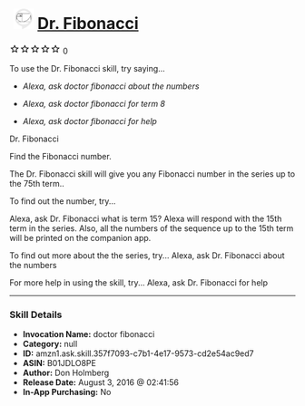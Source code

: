# &nbsp;<img src="skill_icon" alt="Dr. Fibonacci icon" width="36"> [Dr. Fibonacci](http://alexa.amazon.com/#skills/amzn1.ask.skill.357f7093-c7b1-4e17-9573-cd2e54ac9ed7)
![0 stars](../../images/ic_star_border_black_18dp_1x.png)![0 stars](../../images/ic_star_border_black_18dp_1x.png)![0 stars](../../images/ic_star_border_black_18dp_1x.png)![0 stars](../../images/ic_star_border_black_18dp_1x.png)![0 stars](../../images/ic_star_border_black_18dp_1x.png) 0

To use the Dr. Fibonacci skill, try saying...

* *Alexa, ask doctor fibonacci about the numbers*

* *Alexa, ask doctor fibonacci for term 8*

* *Alexa, ask doctor fibonacci for help*

Dr. Fibonacci

Find the Fibonacci number. 

The Dr. Fibonacci skill will give you any Fibonacci number in the series up to the 75th term..

To find out the number, try...

Alexa, ask Dr. Fibonacci what is term 15?
Alexa will respond with the 15th term in the series.  Also, all the numbers of the sequence up to the 15th term will be printed on the companion app.

To find out more about the the series, try...
Alexa, ask Dr. Fibonacci about the numbers

For more help in using the skill, try...
Alexa, ask Dr. Fibonacci for help

***

### Skill Details

* **Invocation Name:** doctor fibonacci
* **Category:** null
* **ID:** amzn1.ask.skill.357f7093-c7b1-4e17-9573-cd2e54ac9ed7
* **ASIN:** B01JDLO8PE
* **Author:** Don Holmberg
* **Release Date:** August 3, 2016 @ 02:41:56
* **In-App Purchasing:** No
